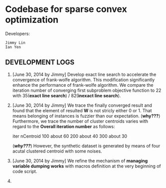Codebase for sparse convex optimization
=======================

Developers:

    Jimmy Lin
    Ian Yen 

DEVELOPMENT LOGS
---------------

1. [June 30, 2014 by Jimmy] Develop exact line search to accelerate the convergence of
   frank-wolfe algorithm. This modification significantly enhance the
   performance of frank-wolfe algorithm. We compare the iteration number of
   converging first subproblem objective function to 22 with 35(**exact line search**) / 82(**inexact line search**). 
   
2. [June 30, 2014 by Jimmy] We trace the finally converged result and found that the
   element of resulted **W** is not stricly either 0 or 1. That means
   belonging of instances is fuzzier than our expectation. (**why???**) Furthermore, we
   trace the number of cluster centroids varies with regard to the **Overall iteration number** as follows:  


    iter  nCentroid
    100   about 60
    200   about 40
    300   about 30

   (***why???***) However, the synthetic dataset is generated by means of four
   acutal clustered centroid with some noises. 

3. [June 30, 2014 by Jimmy] We refine the mechanism of **managing variable
   dumping works** with macros definition at the very beginning of code script.

4. 
